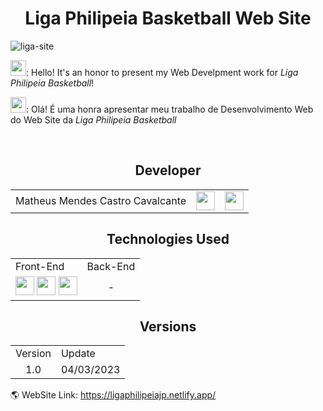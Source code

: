<h1 align="center">Liga Philipeia Basketball Web Site</h1>

![liga-site](https://user-images.githubusercontent.com/84646971/222935118-40208cd0-1233-4071-b6ae-7e99b4871b10.gif)


<p>
    <img width="25" src="https://upload.wikimedia.org/wikipedia/commons/8/80/Flag_of_the_United_States_%281877%E2%80%931890%29.svg">: Hello! It's an honor to present my Web Develpment work for <i>Liga Philipeia Basketball</i>!
</p>
<p>
    <img width="25" src="https://upload.wikimedia.org/wikipedia/en/thumb/0/05/Flag_of_Brazil.svg/1024px-Flag_of_Brazil.svg.png">: Olá! É uma honra apresentar meu trabalho de Desenvolvimento Web do Web Site da <i>Liga Philipeia Basketball</i>
</p>
<br>

<div align="center">
    <h2>Developer</h2>
    <table>
        <tr>
            <td align="center">
                Matheus Mendes Castro Cavalcante
            </td>
            <td align="center">
                <a rel="nofollow" target="_blank" href="https://github.com/matheusmendescc">
                    <img width=30 src="https://cdn.jsdelivr.net/gh/devicons/devicon/icons/github/github-original.svg" />
                </a>
            </td>
            <td align="center">
                <a rel="nofollow" target="_blank" href="https://www.linkedin.com/in/matheus-mendes-castro-cavalcante-95b857203/">
                    <img width=30 src="https://cdn.jsdelivr.net/gh/devicons/devicon/icons/linkedin/linkedin-original.svg" />
                </a>
            </td>
        </tr>
    </table>
</div>

<div align="center">
    <h2>Technologies Used</h2>
    <table>
        <tr>
            <td>
                Front-End
            </td>
            <td>
               Back-End
            </td>
        </tr>
        <tr>
            <td align="center"> <!-- Back-End -->
                <img width=30 src="https://cdn.jsdelivr.net/gh/devicons/devicon/icons/javascript/javascript-original.svg"/>
                <img width=30 src="https://cdn.jsdelivr.net/gh/devicons/devicon/icons/html5/html5-original.svg"/>
                <img width=30 src="https://cdn.jsdelivr.net/gh/devicons/devicon/icons/css3/css3-original.svg"/>
            </td>
            <td align="center">
                -
            </td>
        </tr>
    </table>
</div>

<div align="center">
    <h2>Versions</h2>
    <table>
        <tr>
            <td>
                Version
            </td>
            <td>
                Update
            </td>
        </tr>
        <tr>
            <td align="center">
                1.0
            </td>
            <td align="center">
                04/03/2023
            </td>
        </tr>
    </table>
</div>

<div>
    🌎 WebSite Link: <a rel="nofollow" target="_blank" href="https://ligaphilipeiajp.netlify.app/">https://ligaphilipeiajp.netlify.app/</a>
</div>